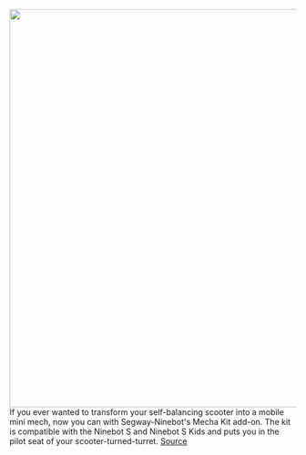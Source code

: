 <img src='https://cdn.vox-cdn.com/thumbor/Iv-YNFKXkFbq2BlaJMpvbelRpW0=/0x0:2000x1317/1200x0/filters:focal(0x0:2000x1317):no_upscale()/cdn.vox-cdn.com/uploads/chorus_asset/file/22943300/mecha_kit_demonstration_1.jpg' width='700px' /><br/>
If you ever wanted to transform your self-balancing scooter into a mobile mini mech, now you can with Segway-Ninebot's Mecha Kit add-on. The kit is compatible with the Ninebot S and Ninebot S Kids and puts you in the pilot seat of your scooter-turned-turret.
<a href='https://www.theverge.com/22737058/segway-mecha-kit-rolling-water-gun-turret'> Source <a/>